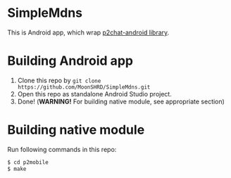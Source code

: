 # SimpleMdns

This is Android app, which wrap [p2chat-android library](https://github.com/MoonSHRD/p2chat-android).

# Building Android app
1. Clone this repo by `git clone https://github.com/MoonSHRD/SimpleMdns.git`
2. Open this repo as standalone Android Studio project.
3. Done! (**WARNING!** For building native module, see appropriate section)

# Building native module
Run following commands in this repo:  
```bash
$ cd p2mobile
$ make
```
